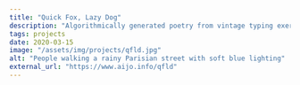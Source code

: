 ```yaml
---
title: "Quick Fox, Lazy Dog"
description: "Algorithmically generated poetry from vintage typing exercises"
tags: projects
date: 2020-03-15
image: "/assets/img/projects/qfld.jpg"
alt: "People walking a rainy Parisian street with soft blue lighting"
external_url: "https://www.aijo.info/qfld"
---
```

